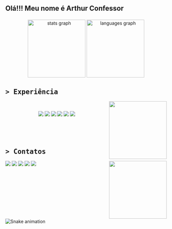 <h2 align="left">Olá!!! Meu nome é Arthur Confessor</h2>

###

<div align="center">
  <img src="https://github-readme-stats.vercel.app/api?username=arthconf&hide_title=false&hide_rank=false&show_icons=true&include_all_commits=true&count_private=true&disable_animations=false&theme=dracula&locale=en&hide_border=false" height="180" alt="stats graph"  />
  <img src="https://github-readme-stats.vercel.app/api/top-langs?username=arthconf&locale=en&hide_title=false&layout=compact&card_width=320&langs_count=5&theme=dracula&hide_border=false" height="180" alt="languages graph"  />
</div>

<div>
    <h2><samp>&gt; Experiência</samp></h2>
    <img src="https://i.pinimg.com/originals/d3/60/f1/d360f1827f7996e9e0a3ccb6f584c848.gif" align="right" height="180px">
    <br>
    <p align="center">
      <img src="https://img.shields.io/badge/c-%2300599C.svg?style=for-the-badge&logo=c&logoColor=white">
      <img src="https://img.shields.io/badge/html5-%23E34F26.svg?style=for-the-badge&logo=html5&logoColor=white">
      <img src="https://img.shields.io/badge/css3-%231572B6.svg?style=for-the-badge&logo=css3&logoColor=white">
      <img src="https://img.shields.io/badge/javascript-%23323330.svg?style=for-the-badge&logo=javascript&logoColor=%23F7DF1E">
      <img src="https://img.shields.io/badge/java-%23ED8B00.svg?style=for-the-badge&logo=openjdk&logoColor=white">
      <img src="https://img.shields.io/badge/Visual%20Studio%20Code-0078d7.svg?style=for-the-badge&logo=visual-studio-code&logoColor=white">
      <!--<img src="https://img.shields.io/badge/flask-%23000.svg?style=for-the-badge&logo=flask&logoColor=white">-->
      <br>
    </p>
</div>
<br>
<br>
<br>
<div align="left">
  <h2><samp>&gt; Contatos</samp></h2>
  <img src =  "https://i.pinimg.com/originals/89/8f/bd/898fbd8a5d79c90be4732525a122a96f.gif" align = "right" height = "180px">
  <a href = "https://www.instagram.com/arthconf?igsh=OW8yeXR5aW1lM3Z3&utm_source=qr"><img src="https://img.shields.io/static/v1?message=Instagram&logo=instagram&label=&color=E4405F&logoColor=white&labelColor=&style=for-the-badge"/></a>
  <a href = "https://discordapp.com/users/1009168515514761327"><img src="https://img.shields.io/static/v1?message=Discord&logo=discord&label=&color=7289DA&logoColor=white&labelColor=&style=for-the-badge"/></a>
  <a href = "mailto:arthur-confessor@hotmail.com"> <img src = "https://img.shields.io/badge/Microsoft_Outlook-0078D4?style=for-the-badge&logo=microsoft-outlook&logoColor=white"></a>
  <a href = "mailto:theravishgamer@gmail.com"><img src="https://img.shields.io/static/v1?message=Gmail&logo=gmail&label=&color=D14836&logoColor=white&labelColor=&style=for-the-badge"/></a>
  <a href = "https://www.linkedin.com/in/arthur-oct%C3%A1vio-oliveira-confessor-43a4a4181/"><img src="https://img.shields.io/static/v1?message=LinkedIn&logo=linkedin&label=&color=0077B5&logoColor=white&labelColor=&style=for-the-badge"/></a>
</div>

###

<br clear="both">

<img src="https://raw.githubusercontent.com/maurodesouza/maurodesouza/output/snake.svg" alt="Snake animation" />

###

